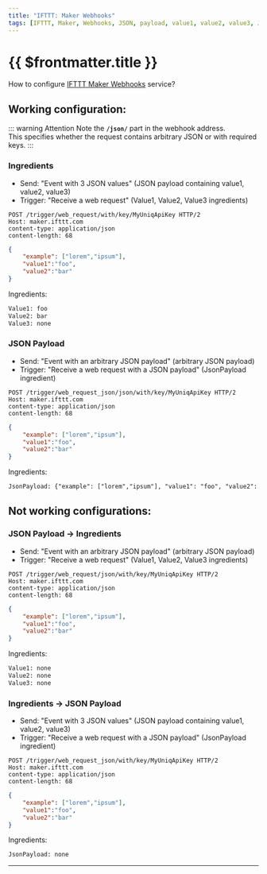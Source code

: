 ```yaml
---
title: "IFTTT: Maker Webhooks"
tags: [IFTTT, Maker, Webhooks, JSON, payload, value1, value2, value3, JsonPayload]
---
```

# {{ $frontmatter.title }}

How to configure [IFTTT Maker Webhooks](https://ifttt.com/maker_webhooks) service?

## Working configuration:

::: warning Attention
Note the **`/json/`** part in the webhook address.<br/>
This specifies whether the request contains arbitrary JSON or with required keys.
:::

### Ingredients

+ Send: "Event with 3 JSON values" (JSON payload containing value1, value2, value3)
+ Trigger: "Receive a web request" (Value1, Value2, Value3 ingredients)

```http
POST /trigger/web_request/with/key/MyUniqApiKey HTTP/2
Host: maker.ifttt.com
content-type: application/json
content-length: 68
```
```json
{
	"example": ["lorem","ipsum"],
	"value1":"foo",
	"value2":"bar"
}
```

Ingredients:
```txt
Value1: foo
Value2: bar
Value3: none
```

### JSON Payload

+ Send: "Event with an arbitrary JSON payload" (arbitrary JSON payload)
+ Trigger: "Receive a web request with a JSON payload" (JsonPayload ingredient)

```http
POST /trigger/web_request_json/json/with/key/MyUniqApiKey HTTP/2
Host: maker.ifttt.com
content-type: application/json
content-length: 68
```
```json
{
	"example": ["lorem","ipsum"],
	"value1":"foo",
	"value2":"bar"
}
```

Ingredients:
```txt
JsonPayload: {"example": ["lorem","ipsum"], "value1": "foo", "value2": "bar"}
```

## Not working configurations:

### JSON Payload &rarr; Ingredients

+ Send: "Event with an arbitrary JSON payload" (arbitrary JSON payload)
+ Trigger: "Receive a web request" (Value1, Value2, Value3 ingredients)

```http
POST /trigger/web_request/json/with/key/MyUniqApiKey HTTP/2
Host: maker.ifttt.com
content-type: application/json
content-length: 68
```
```json
{
	"example": ["lorem","ipsum"],
	"value1":"foo",
	"value2":"bar"
}
```

Ingredients:
```txt
Value1: none
Value2: none
Value3: none
```

### Ingredients &rarr; JSON Payload

+ Send: "Event with 3 JSON values" (JSON payload containing value1, value2, value3)
+ Trigger: "Receive a web request with a JSON payload" (JsonPayload ingredient)

```http
POST /trigger/web_request_json/with/key/MyUniqApiKey HTTP/2
Host: maker.ifttt.com
content-type: application/json
content-length: 68
```
```json
{
	"example": ["lorem","ipsum"],
	"value1":"foo",
	"value2":"bar"
}
```

Ingredients:
```txt
JsonPayload: none
```

-----
